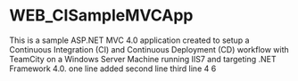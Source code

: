 WEB_CISampleMVCApp
==================

This is a sample ASP.NET MVC 4.0 application created to setup a Continuous Integration (CI) and Continuous Deployment (CD) workflow with TeamCity on a Windows Server Machine running IIS7 and targeting .NET Framework 4.0.
one line added
second line
third line
4
6